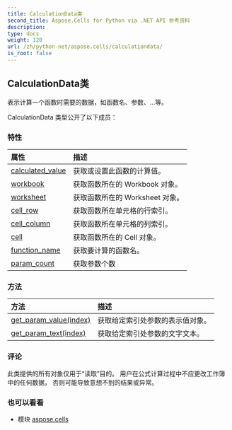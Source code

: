```yaml
---
title: CalculationData类
second_title: Aspose.Cells for Python via .NET API 参考资料
description:
type: docs
weight: 120
url: /zh/python-net/aspose.cells/calculationdata/
is_root: false
---
```

## CalculationData类
表示计算一个函数时需要的数据，如函数名、参数、...等。



CalculationData 类型公开了以下成员：

### 特性
|属性|描述|
| :- | :- |
| [calculated_value](/cells/zh/python-net/aspose.cells/calculationdata/calculated_value) |获取或设置此函数的计算值。|
| [workbook](/cells/zh/python-net/aspose.cells/calculationdata/workbook) |获取函数所在的 Workbook 对象。|
| [worksheet](/cells/zh/python-net/aspose.cells/calculationdata/worksheet) |获取函数所在的 Worksheet 对象。|
| [cell_row](/cells/zh/python-net/aspose.cells/calculationdata/cell_row) |获取函数所在单元格的行索引。|
| [cell_column](/cells/zh/python-net/aspose.cells/calculationdata/cell_column) |获取函数所在单元格的列索引。|
| [cell](/cells/zh/python-net/aspose.cells/calculationdata/cell) |获取函数所在的 Cell 对象。|
| [function_name](/cells/zh/python-net/aspose.cells/calculationdata/function_name) |获取要计算的函数名。|
| [param_count](/cells/zh/python-net/aspose.cells/calculationdata/param_count) |获取参数个数|


### 方法
|方法|描述|
| :- | :- |
| [get_param_value(index)](/cells/zh/python-net/aspose.cells/calculationdata/get_param_value/#int) |获取给定索引处参数的表示值对象。|
| [get_param_text(index)](/cells/zh/python-net/aspose.cells/calculationdata/get_param_text/#int) |获取给定索引处参数的文字文本。|



### 评论

此类提供的所有对象仅用于“读取”目的。
用户在公式计算过程中不应更改工作簿中的任何数据，
否则可能导致意想不到的结果或异常。

### 也可以看看
* 模块 [aspose.cells](..)
